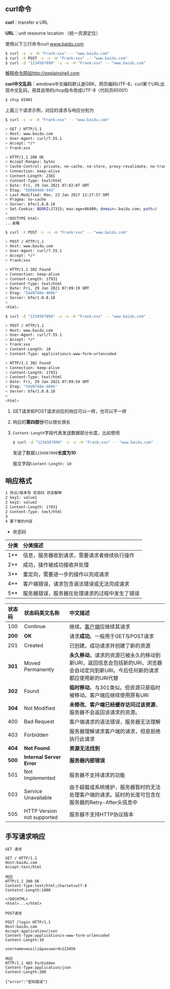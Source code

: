 ## curl命令

**curl**：transfer a URL

**URL**：unit resource location （统一资源定位）

使用以下三行命令curl www.baidu.com

```sh
$ curl -s -v -H "Frank:xxx" -- "www.baidu.com"
$ curl -X POST -s -v -H "Frank:xxx" -- "www.baidu.com"
$ curl -d "1234567890" -s -v -H "Frank:xxx" -- "www.baidu.com"
```

[解释命令网站](explainshell.com)<http://explainshell.com>

**curl中文乱码**：windows中文编码默认是GBK，网页编码UTF-8，curl某个URL出现中文乱码，用其自带的chcp指令改成UTF-8（代码页65001）

```sh
$ chcp 65001
```

上面三个请求示例，对应的请求与响应分别为

```sh
$ curl -s -v -H "Frank:xxx" -- "www.baidu.com"
```

```sh
> GET / HTTP/1.1
> Host: www.baidu.com
> User-Agent: curl/7.55.1
> Accept: */*
> Frank:xxx
```

```sh
< HTTP/1.1 200 OK
< Accept-Ranges: bytes
< Cache-Control: private, no-cache, no-store, proxy-revalidate, no-transform
< Connection: keep-alive
< Content-Length: 2381
< Content-Type: text/html
< Date: Fri, 29 Jan 2021 07:02:07 GMT
< Etag: "588604dd-94d"
< Last-Modified: Mon, 23 Jan 2017 13:27:57 GMT
< Pragma: no-cache
< Server: bfe/1.0.8.18
< Set-Cookie: BDORZ=27315; max-age=86400; domain=.baidu.com; path=/
<
<!DOCTYPE html>
...省略
```

```sh
$ curl -X POST -s -v -H "Frank:xxx" -- "www.baidu.com"
```

```sh
> POST / HTTP/1.1
> Host: www.baidu.com
> User-Agent: curl/7.55.1
> Accept: */*
> Frank:xxx
```

```sh
< HTTP/1.1 302 Found
< Connection: keep-alive
< Content-Length: 17931
< Content-Type: text/html
< Date: Fri, 29 Jan 2021 07:09:19 GMT
< Etag: "54d9748e-460b"
< Server: bfe/1.0.8.18
<
<html>
```

```sh
$ curl -d "1234567890" -s -v -H "Frank:xxx" -- "www.baidu.com"
```

```sh
> POST / HTTP/1.1
> Host: www.baidu.com
> User-Agent: curl/7.55.1
> Accept: */*
> Frank:xxx
> Content-Length: 10
> Content-Type: application/x-www-form-urlencoded
```

```sh
< HTTP/1.1 302 Found
< Connection: keep-alive
< Content-Length: 17931
< Content-Type: text/html
< Date: Fri, 29 Jan 2021 07:09:54 GMT
< Etag: "54d9748e-460b"
< Server: bfe/1.0.8.18
<
<html>
```

1. GET请求和POST请求对应的响应可以一样，也可以不一样

2. 响应的**第四部分**可以很长很长

3. `Content-Length`字段代表发送数据部分长度，比如使用

   ```sh
   $ curl -d "1234567890" -s -v -H "Frank:xxx" -- "www.baidu.com"
   ```

   发送了数据`1234567890`**长度为10**

   报文字段`Content-Length: 10`

## 响应格式

```txt
1 协议/版本号 状态码 状态解释
2 key1: value1
2 key2: value2
2 Content-Length: 17931
2 Content-Type: text/html
3
4 要下载的内容
```

- 状态码

| 分类 | 分类描述                                       |
| :--- | :--------------------------------------------- |
| 1**  | 信息，服务器收到请求，需要请求者继续执行操作   |
| 2**  | 成功，操作被成功接收并处理                     |
| 3**  | 重定向，需要进一步的操作以完成请求             |
| 4**  | 客户端错误，请求包含语法错误或无法完成请求     |
| 5**  | 服务器错误，服务器在处理请求的过程中发生了错误 |

| 状态码  | 状态码英文名称             | 中文描述                                                     |
| :------ | :------------------------- | :----------------------------------------------------------- |
| 100     | Continue                   | 继续。[客户端](http://www.dreamdu.com/webbuild/client_vs_server/)应继续其请求 |
| **200** | **OK**                     | 请求**成功**。一般用于GET与POST请求                          |
| 201     | Created                    | 已创建。成功请求并创建了新的资源                             |
| **301** | Moved Permanently          | **永久移动**。请求的资源已被永久的移动到新URI，返回信息会包括新的URI，浏览器会自动定向到新URI。今后任何新的请求都应使用新的URI代替 |
| **302** | Found                      | **临时移动**。与301类似。但资源只是临时被移动。客户端应继续使用原有URI |
| **304** | Not Modified               | **未修改**。**客户端已经缓存访问过该资源**，服务器不会返回该请求的资源。 |
| 400     | Bad Request                | 客户端请求的语法错误，服务器无法理解                         |
| 403     | Forbidden                  | 服务器理解请求客户端的请求，但是拒绝执行此请求               |
| **404** | **Not Found**              | **资源无法找到**                                             |
| **500** | **Internal Server Error**  | **服务器内部错误**                                           |
| 501     | Not Implemented            | 服务器不支持请求的功能                                       |
| 503     | Service Unavailable        | 由于超载或系统维护，服务器暂时的无法处理客户端的请求。延时的长度可包含在服务器的Retry-After头信息中 |
| 505     | HTTP Version not supported | 服务器不支持HTTP协议版本                                     |

## 手写请求响应

```
GET 请求

GET / HTTP/1.1
Host:baidu.com
Accept:text/html

响应
HTTP/1.1 200 OK
Content-Type:text/html;charset=utf-8
Contetnt-Length:1000

<!DOCHTML>
<html>...</html>

POST请求

POST /login HTTP/1.1
Host:baidu.com
Accept:application/json
Content-Type:application/x-www-form-urlencoded
Content-Length:10

username=wusili&password=123456

响应
HTTP/1.1 403 Forbidden
Content-Type:application/json
Content-Length:200

{"error":"密码错误"}
```


